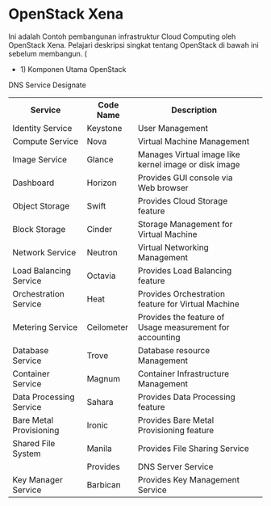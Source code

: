 # OpenStack Xena
Ini adalah Contoh pembangunan infrastruktur Cloud Computing oleh OpenStack Xena. Pelajari deskripsi singkat tentang OpenStack di bawah ini sebelum membangun. (

<ul>
 <li> 1) Komponen Utama OpenStack</li>
</ul>

<table>
 <tr> 
    <th>Service</th> <th>Code Name</th> <th>Description</th>
 </tr> 
 <tr>
   <td>Identity Service</td>	
   <td>Keystone</td>	
   <td>User Management</td>
 </tr>
 <tr>
   <td>Compute Service</td>	
   <td>Nova</td>	
   <td>Virtual Machine Management</td>
 </tr>
 <tr>
   <td>Image Service</td>	
   <td>Glance</td>	
   <td>Manages Virtual image like kernel image or disk image</td>
 </tr>
 <tr>
   <td>Dashboard</td>	
   <td>Horizon</td>	
   <td>Provides GUI console via Web browser</td>
 </tr>
 <tr>
  <td>Object Storage</td>	
  <td>Swift</td>	
  <td>Provides Cloud Storage feature</td>
 <tr>
 <tr>
  <td>Block Storage</td>	
  <td>Cinder</td>	
  <td>Storage Management for Virtual Machine</td>
 </tr>
 <tr><td>Network Service</td>	
  <td>Neutron</td>	
  <td>Virtual Networking Management</td>
 </tr>
 <tr>
  <td>Load Balancing Service</td>	<td>Octavia</td>	<td>Provides Load Balancing feature</td>
 </tr>
 
 <tr><td>Orchestration Service</td>	<td>Heat</td>	<td>Provides Orchestration feature for Virtual Machine</td></tr>
 
 <tr><td>Metering Service</td>	<td>Ceilometer</td>	<td>Provides the feature of Usage measurement for accounting</td></tr>
 
 <tr><td>Database Service</td>	<td>Trove</td>	<td>Database resource Management</td></tr>
 
 <tr><td>Container Service</td>	<td>Magnum</td>	<td>Container Infrastructure Management</td></tr>
 
 <tr><td>Data Processing Service</td>	<td>Sahara</td>	<td>Provides Data Processing feature</td></tr>
 
 <tr><td>Bare Metal Provisioning</td>	<td>Ironic</td>	<td>Provides Bare Metal Provisioning feature</td></tr>
 
 <tr><td>Shared File System</td>	<td>Manila</td>	<td>Provides File Sharing Service</td></tr>
 
 <tr>DNS Service	Designate<td>	<td>Provides</td> <td>DNS Server Service</td></tr>
 
 <tr><td>Key Manager Service</td>	<td>Barbican</td>	<td>Provides Key Management Service<td></tr>
 
 </table>
